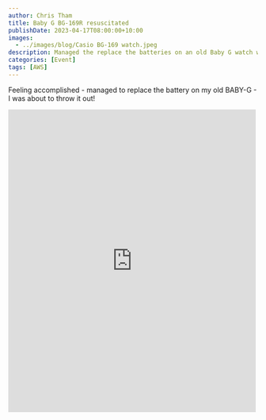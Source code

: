 ```yaml
---
author: Chris Tham
title: Baby G BG-169R resuscitated
publishDate: 2023-04-17T08:00:00+10:00
images:
  - ../images/blog/Casio BG-169 watch.jpeg
description: Managed the replace the batteries on an old Baby G watch with a classic design.
categories: [Event]
tags: [AWS]
---
```

Feeling accomplished - managed to replace the battery on my old BABY-G - I was about to throw it out!

<iframe src="https://www.facebook.com/plugins/post.php?href=https%3A%2F%2Fwww.facebook.com%2Fchris1.tham%2Fposts%2Fpfbid02TbxGHvm8GemuGcRvrsTrxR3rSAistduFoVj2YGVk1mzWoDNvTPMrAKscaARLWKT8l&show_text=true&width=500" width="500" height="610" style="border:none;overflow:hidden" scrolling="no" frameborder="0" allowfullscreen="true" allow="autoplay; clipboard-write; encrypted-media; picture-in-picture; web-share"></iframe>